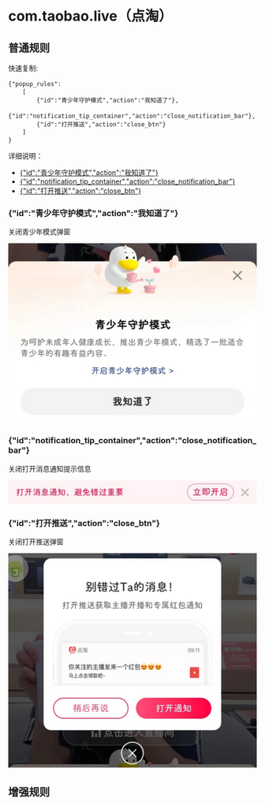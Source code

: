 # com.taobao.live（点淘）

## 普通规则

快速复制:
```
{"popup_rules":
    [
        {"id":"青少年守护模式","action":"我知道了"},
        {"id":"notification_tip_container","action":"close_notification_bar"},
        {"id":"打开推送","action":"close_btn"}
    ]
}
```
详细说明：
- [{"id":"青少年守护模式","action":"我知道了"}](#id青少年守护模式action我知道了)
- [{"id":"notification_tip_container","action":"close_notification_bar"}](#idnotification_tip_containeractionclose_notification_bar)
- [{"id":"打开推送","action":"close_btn"}](#id打开推送actionclose_btn)

### {"id":"青少年守护模式","action":"我知道了"}
关闭青少年模式弹窗

![](./assets/青少年模式弹窗.jpg)

### {"id":"notification_tip_container","action":"close_notification_bar"}
关闭打开消息通知提示信息

![](./assets/打开消息通知提示信息.jpg)

### {"id":"打开推送","action":"close_btn"}
关闭打开推送弹窗

![](./assets/打开推送弹窗.jpg)


## 增强规则
